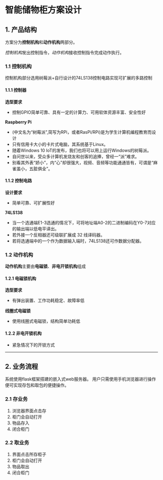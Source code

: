 # 智能储物柜方案设计



## 1. 产品结构

方案分为**控制机构**和**动作机构**两部分。

*控制机构*发出控制指令，*动作机构*接收控制指令完成动作执行。

### 1.1 控制机构

控制机构部分选用树莓派+自行设计的74LS138控制电路实现可扩展的多路控制


#### 1.1.1 控制器
**选型要求**

- 控制GPIO简单可靠、具有一定的计算力、可用软体资源丰富、安全性好

**Raspberry Pi**

- (中文名为“树莓派”,简写为RPi，或者RasPi/RPi)是为学生计算机编程教育而设计
- 只有信用卡大小的卡片式电脑，其系统基于Linux。
-  随着Windows 10 IoT的发布，我们也将可以用上运行Windows的树莓派。 
- 自问世以来，受众多计算机发烧友和创客的追捧，曾经一“派”难求。
- 别看其外表“娇小”，内“心”却很强大，视频、音频等功能通通皆有，可谓是“麻雀虽小，五脏俱全”。


#### 1.1.2 控制电路

**设计要求**

- 简单可靠、可扩展性好

**74LS138**

- 当一个选通端E1-3选通的情况下，可将地址端A0-2的二进制编码在Y0-7对应的输出端以低电平译出。
- 若外接一个反相器还可级联扩展成 32 线译码器。
- 若将选通端中的一个作为数据输入端时，74LS138还可作数据分配器。

### 1.2 动作机构

**动作机构**主要由**电磁锁**、**非电开锁机构**组成


#### 1.2.1 电磁锁机构

**选型要求**

- 有弹出装置、工作功耗稳定、故障率低

**线圈式电磁锁**


- 使用线圈式电磁锁，结构简单功耗低

#### 1.2.2 非电开锁机构

- 紧急情况下的开锁方式

---

## 2. 业务流程

系统使用flask框架搭建的嵌入式web服务器。
用户只需使用手机浏览器进行操作便可实现存包和取包的便捷操作。

### 2.1 存业务

1. 浏览器界面点击存
1.	柜门会自动打开
1.	物品存入
1.	闭合柜门

### 2.2 取业务

1.	界面点击所存柜子
1.	柜门会自动打开
1.	物品取出
1.	闭合柜门





